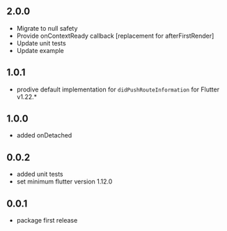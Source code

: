## 2.0.0

- Migrate to null safety
- Provide onContextReady callback [replacement for afterFirstRender]
- Update unit tests
- Update example

## 1.0.1

- prodive default implementation for `didPushRouteInformation` for Flutter v1.22.\*

## 1.0.0

- added onDetached

## 0.0.2

- added unit tests
- set minimum flutter version 1.12.0

## 0.0.1

- package first release
